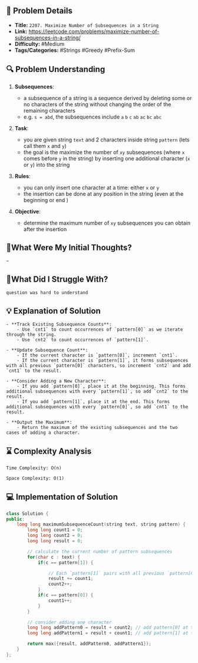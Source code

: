 ## 📝 Problem Details

- **Title:** `2207. Maximize Number of Subsequences in a String`
- **Link:** https://leetcode.com/problems/maximize-number-of-subsequences-in-a-string/
- **Difficulty:** #Medium 
- **Tags/Categories:** #Strings #Greedy #Prefix-Sum 

## 🔍 Problem Understanding

1. **Subsequences**:
	- a subsequence of a string is a sequence derived by deleting some or no characters of the string without changing the order of the remaining characters
	- e.g. `s = abd`, the subsequences include `a` `b` `c` `ab` `ac` `bc` `abc`

2. **Task**:
	- you are given string `text` and 2 characters inside string `pattern` (lets call them `x` and `y`)
	- the goal is the maximize the number of `xy` subsequences (where `x` comes before `y` in the string) by inserting one additional character (`x` or `y`) into the string

3. **Rules**:
	- you can only insert one character at a time: either `x` or `y`
	- the insertion can be done at any position in the string (even at the beginning or end )

4. **Objective**:
	- determine the maximum number of `xy` subsequences you can obtain after the insertion

## 💭What Were My Initial Thoughts?

```
~
```

## 🤔What Did I Struggle With?

```
question was hard to understand 
```

## 💡 Explanation of Solution

```
- **Track Existing Subsequence Counts**:
    - Use `cnt1` to count occurrences of `pattern[0]` as we iterate through the string.
    - Use `cnt2` to count occurrences of `pattern[1]`.

- **Update Subsequence Count**:    
    - If the current character is `pattern[0]`, increment `cnt1`.
    - If the current character is `pattern[1]`, it forms subsequences with all previous `pattern[0]` characters, so increment `cnt2` and add `cnt1` to the result.

- **Consider Adding a New Character**:    
    - If you add `pattern[0]`, place it at the beginning. This forms additional subsequences with every `pattern[1]`, so add `cnt2` to the result.
    - If you add `pattern[1]`, place it at the end. This forms additional subsequences with every `pattern[0]`, so add `cnt1` to the result.

- **Output the Maximum**:
    - Return the maximum of the existing subsequences and the two cases of adding a character.

```

## ⌛ Complexity Analysis

```
Time Complexity: O(n)

Space Complexity: O(1)
```

## 💻 Implementation of Solution

```cpp
class Solution {
public:
    long long maximumSubsequenceCount(string text, string pattern) {
        long long count1 = 0;
        long long count2 = 0;
        long long result = 0;

        // calculate the current number of pattern subsequences
        for(char c : text) {
            if(c == pattern[1]) {

                // Each `pattern[1]` pairs with all previous `pattern[0]`
                result += count1;
                count2++; 
            }
            if(c == pattern[0]) {
                count1++;
            }
        }

        // consider adding one character
        long long addPattern0 = result + count2; // add pattern[0] at the start
        long long addPattern1 = result + count1; // add pattern[1] at the end

        return max({result, addPattern0, addPattern1});
    }
};
```
